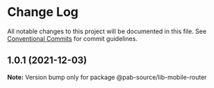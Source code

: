 # Change Log

All notable changes to this project will be documented in this file.
See [Conventional Commits](https://conventionalcommits.org) for commit guidelines.

## 1.0.1 (2021-12-03)

**Note:** Version bump only for package @pab-source/lib-mobile-router
